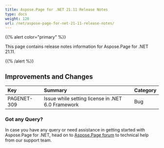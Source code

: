 ```yaml
---
title: Aspose.Page for .NET 21.11 Release Notes
type: docs
weight: 120
url: /net/aspose-page-for-net-21-11-release-notes/
---
```


{{% alert color="primary" %}}

This page contains release notes information for Aspose.Page for .NET 21.11.

{{% /alert %}}
## **Improvements and Changes**

|**Key**|**Summary**|**Category**|
| :- | :- | :- |
|PAGENET-309|Issue while setting license in .NET 6.0 Framework|Bug|

### **Got any Query?**
In case you have any query or need assistance in getting started with Aspose.Page for .NET, head on to [Aspose.Page forum](https://forum.aspose.com/c/page/39) to technical help from our support team.
